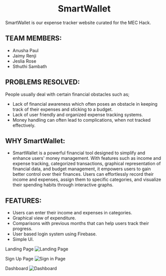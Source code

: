 <h1 align="center">SmartWallet</h1>
SmartWallet is our expense tracker website curated for the MEC Hack.

## TEAM MEMBERS:

- Anusha Paul
- Jaimy Renji
- Jeslia Rose
- Sthuthi Sambath

## PROBLEMS RESOLVED:
People usually deal with certain financial obstacles such as;
- Lack of financial awareness which often poses an obstacle in keeping track of their expenses and sticking to a budget.
- Lack of user friendly and organized expense tracking systems.
- Money handling can often lead to complications, when not tracked effectively.

## WHY SmartWallet:
- SmartWallet is a powerful financial tool designed to simplify and enhance users' money management. With features such as income and expense tracking, categorized transactions, graphical representation of financial data, and budget management, it empowers users to gain better control over their finances. Users can effortlessly record their income and expenses, assign them to specific categories, and visualize their spending habits through interactive graphs.

## FEATURES:
- Users can enter their income and expenses in categories.
- Graphical view of expenditure.
- Comparisons with previous months that can help users track their progress.
- User based login system using Firebase.
- Simple UI.

Landing Page
![Landing Page](https://github.com/JaimyRenji/SmartWallet/assets/117106823/20ff4342-1f4d-4c8f-a0f6-3afa51fe9469)
<br>

Sign Up Page
![Sign in Page](https://github.com/JaimyRenji/SmartWallet/assets/117106823/d3289368-6a47-477e-9b6f-fd41350534a9)


Dashboard
![Dashboard](https://github.com/JaimyRenji/SmartWallet/assets/117106823/b660afc1-e665-4d82-ba21-94f8c3e53316)


